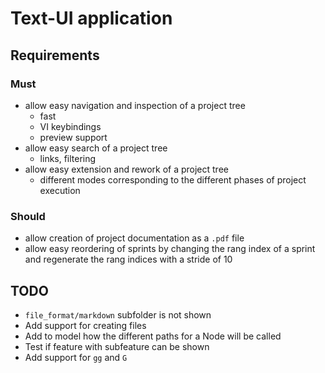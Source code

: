 Text-UI application
===================

## Requirements

### Must

* allow easy navigation and inspection of a project tree
  * fast
  * VI keybindings
  * preview support
* allow easy search of a project tree
  * links, filtering
* allow easy extension and rework of a project tree
  * different modes corresponding to the different phases of project execution

### Should

* allow creation of project documentation as a `.pdf` file
* allow easy reordering of sprints by changing the rang index of a sprint and regenerate the rang indices with a stride of 10

## TODO

* `file_format/markdown` subfolder is not shown
* Add support for creating files
* Add to model how the different paths for a Node will be called
* Test if feature with subfeature can be shown
* Add support for `gg` and `G`
